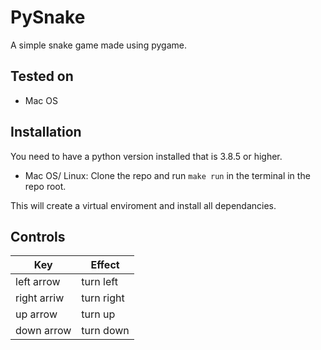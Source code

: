 # PySnake
A simple snake game made using pygame.

## Tested on
* Mac OS

## Installation

You need to have a python version installed that is 3.8.5 or higher.


* Mac OS/ Linux:
Clone the repo and run `make run` in the terminal in the repo root.

This will create a virtual enviroment and install all dependancies.

## Controls
|Key|Effect|
|---|------|
|left arrow|turn left|
|right arriw|turn right|
|up arrow|turn up|
|down arrow|turn down|


